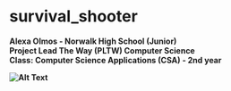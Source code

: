 # survival_shooter <br>
<b> Alexa Olmos - 
<b> Norwalk High School (Junior)<br>
<b> Project Lead The Way (PLTW) Computer Science</b><br>
<b> Class:</b> Computer Science Applications (CSA) - 2nd year <br>

![Alt Text](https://github.com/hobbitlvr69/survival_shooter/blob/master/screenshots/first.png "scene")
